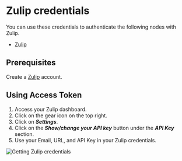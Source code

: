# Zulip credentials

You can use these credentials to authenticate the following nodes with Zulip.

- [Zulip](/integrations/builtin/app-nodes/n8n-nodes-base.zulip/)

## Prerequisites

Create a [Zulip](https://zulip.com/) account.

## Using Access Token

1. Access your Zulip dashboard.
2. Click on the gear icon on the top right.
3. Click on ***Settings***.
4. Click on the ***Show/change your API key*** button under the ***API Key*** section.
5. Use your Email, URL, and API Key in your Zulip credentials.

![Getting Zulip credentials](/_images/integrations/builtin/credentials/zulip/using-access-token.gif)
